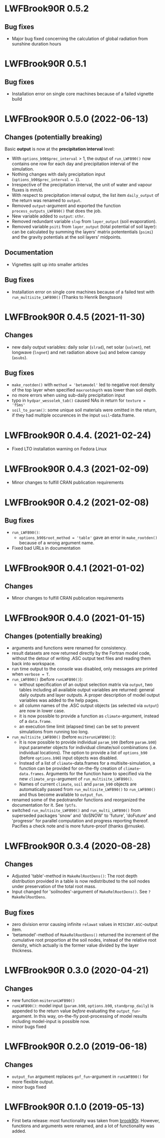 # LWFBrook90R 0.5.2

## Bug fixes

 - Major bug fixed concerning the calculation of global radiation from sunshine duration hours

# LWFBrook90R 0.5.1 

## Bug fixes

 - Installation error on single core machines because of a failed vignette build


# LWFBrook90R 0.5.0 (2022-06-13)

## Changes (potentially breaking)

Basic **output** is now at the **precipitation interval** level:

- With `options_b90$prec_interval` > 1, the output of `run_LWFB90()` now contains one row for each day 
and precipitation interval of the simulation.
- Nothing changes with daily precipitation input (`options_b90$prec_interval = 1`).
- Irrespective of the precipitation interval, the unit of water and vapour fluxes is mm/d.
- With respect to precipitation interval output, the list item `daily_output` of the return was renamed to `output`.
- Removed `output`-argument and exported the function `process_outputs_LWFB90()` that does the job.
- New variable added to `output`: `sthr`.
- Removed redundant variable `slvp` from `layer_output` (soil evaporation).
- Removed variable `psiti` from `layer_output` (total potential of soil layer): can be calculated by summing the layers' matrix potententials (`psimi`) and the gravity potentials at the soil layers' midpoints.

## Documentation

- Vignettes split up into smaller articles

## Bug fixes

- Installation error on single core machines because of a failed test with `run_multisite_LWFB90()` (Thanks to Henrik Bengtsson)

# LWFBrook90R 0.4.5 (2021-11-30)

## Changes

- new daily output variables: daily solar (`slrad`), net solar (`solnet`), net longwave (`lngnet`) and net radiation above (`aa`) and below canopy (`asubs`).

## Bug fixes

- `make_rootden()` with `method = 'betamodel'` led to negative 
root density of the top layer when specified `maxrootdepth` was lower than soil depth.
- no more errors when using sub-daily precipitation input
- typo in `hydpar_wessolek_tab()` caused NAs in return for `texture = 'fSms'`
- `soil_to_param()`: some unique soil materials were omitted in the return, if they had multiple occurences in the input `soil`-data.frame.

# LWFBrook90R 0.4.4. (2021-02-24)

- Fixed LTO installation warning on Fedora Linux

# LWFBrook90R 0.4.3 (2021-02-09)

- Minor changes to fulfill CRAN publication requirements

# LWFBrook90R 0.4.2 (2021-02-08)

## Bug fixes

- `run_LWFB90()`: 
  - `options_b90$root_method = 'table'` gave an error in `make_rootden()` because of a wrong argument name.
- Fixed bad URLs in documentation

# LWFBrook90R 0.4.1 (2021-01-02)

## Changes

- Minor changes to fulfill CRAN publication requirements

# LWFBrook90R 0.4.0  (2021-01-15)

## Changes (potentially breaking)

- arguments and functions were renamed for consistency.
- result datasets are now returned directly by the Fortran model code, without 
  the detour of writing .ASC output text files and reading them back into workspace.
- run time output to the console was disabled, only messages are printed when `verbose = T`.  
- `run_LWFB90()` (before `runLWFB90()`): 
  - without specification of an output selection matrix via `output`, two tables 
  including all available output variables are returned: general daily outputs 
  and layer outputs. A proper description of model output variables was added to the help pages.
  - all column names of the .ASC output objects (as selected via `output`) are now in lower case.
  - it is now possible to provide a function as `climate`-argument, instead of a `data.frame`.
  - an execution time limit (elapsed time) can be set to prevent simulations from running too long. 
- `run_multisite_LWFB90()` (before `msiterunLWFB90()`): 
  - It is now possible to provide individual `param_b90` (before `param.b90`) input parameter objects for
  individual climate/soil combinations (i.e. individual locations). The option to 
  provide a list of `options_b90` (before `options.b90`) input objects was disabled.
  - Instead of a list of `climate`-data.frames for a multisite-simulation, a function 
  can be provided for on-the-fly creation of `climate`-`data.frames`. Arguments 
  for the function have to specified via the new `climate_args`-argument of `run_multisite_LWFB90()`. 
  - Names of current `climate`, `soil` and `param_b90` objects are automatically 
   passed from  `run_multisite_LWFB90()` to `run_LWFB90()` and thus become available to `output_fun`.  
- renamed some of the pedotransfer functions and reorganized the documentation for it. See `?ptfs`.
- switched `run_multisite_LWFB90()` and `run_multi_LWFB90()` from superseded packages 'snow' and 'doSNOW' to 'future', 'doFuture' and 'progressr' for parallel computation and progress reporting thereof. Pacifies a check note and is more future-proof (thanks @rnuske).


# LWFBrook90R 0.3.4  (2020-08-28)

## Changes

- Adjusted 'table'-method in `MakeRelRootDens()`: The root depth distribution provided in a table is now redistributed to the soil nodes under preservation of the total root mass.
- Input changed for 'soilnodes'-argument of `MakeRelRootDens()`. See `?MakeRelRootDens`.

## Bug fixes

- zero division error causing infinite `relawat` values in `MISCDAY.ASC`-output item.
- 'betamodel'-method of `MakeRelRootDens()` returned the increment of the cumulative root proportion at the soil nodes, instead of the relative root density, which actually is the former value divided by the layer thickness.


# LWFBrook90R 0.3.0 (2020-04-21)

## Changes

- new function `msiterunLWFB90()`
- `runLWFB90()`: model input (`param.b90`, `options.b90`, `standprop_daily`) is appended
	to the return value *before* evaluating the `output_fun`-argument. In this way,
	on-the-fly post-processing of model results including model-input is possible now.
- minor bugs fixed


# LWFBrook90R 0.2.0  (2019-06-18)

## Changes

- `output_fun` argument replaces `gof_fun`-argument in `runLWFB90()` for more flexible output.
- minor bugs fixed


# LWFBrook90R 0.1.0  (2019-05-13)

- First beta release: most functionality was taken from [brook90r](https://doi.org/10.5281/zenodo.1433677). However, functions and arguments were renamed, and a lot of functionality was added.
